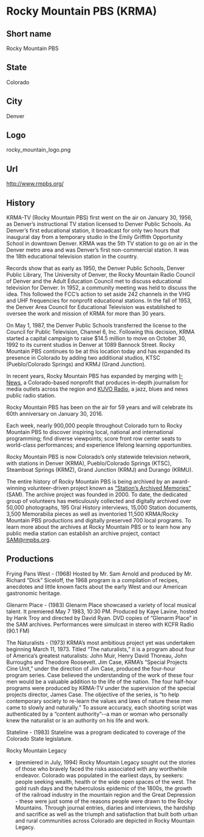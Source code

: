 # Rocky Mountain PBS (KRMA)

## Short name

Rocky Mountain PBS

## State

Colorado

## City

Denver

## Logo

rocky\_mountain\_logo.png

## Url

http://www.rmpbs.org/

## History

KRMA-TV (Rocky Mountain PBS) first went on the air on January 30,
1956, as Denver’s instructional TV station licensed to Denver Public Schools.
As Denver’s first educational station, it broadcast for only two hours that
inaugural day from a temporary studio in the Emily Griffith Opportunity School
in downtown Denver.  KRMA was the 5th TV station to go on air in the Denver metro
area and was Denver’s first non-commercial station.  It was the 18th educational
television station in the country.

Records show that as early as 1950, the Denver
Public Schools, Denver Public Library, The University of Denver, the Rocky Mountain
Radio Council of Denver and the Adult Education Council met to discuss educational
television for Denver. In 1952, a community meeting was held to discuss the idea.
This followed the FCC’s action to set aside 242 channels in the VHG and UHF
frequencies for nonprofit educational stations.  In the fall of 1953, the Denver
Area Council for Educational Television was established to oversee the work and
mission of KRMA for more than 30 years.

On May 1, 1987, the Denver Public Schools
transferred the license to the Council for Public Television, Channel 6, Inc.
Following this decision, KRMA started a capital campaign to raise $14.5 million
to move on October 30, 1992 to its current studios in Denver at 1089 Bannock Street.
Rocky Mountain PBS continues to be at this location today and has expanded its
presence in Colorado by adding two additional studios, KTSC (Pueblo/Colorado Springs)
and KRMJ (Grand Junction).

In recent years, Rocky Mountain PBS has expanded by
merging with [I-News](http://inewsnetwork.org/), a Colorado-based nonprofit that
produces in-depth journalism for media outlets across the region and [KUVO Radio](http://kuvo.drupal.publicbroadcasting.net/),
a jazz, blues and news public radio station.

Rocky Mountain PBS has been on the
air for 59 years and will celebrate its 60th anniversary on January 30, 2016.


Each week, nearly 900,000 people throughout Colorado turn to Rocky Mountain
PBS to discover inspiring local, national and international programming; find
diverse viewpoints; score front row center seats to world-class performances;
and experience lifelong learning opportunities. 

Rocky Mountain PBS is now Colorado’s
only statewide television network, with stations in Denver (KRMA), Pueblo/Colorado
Springs (KTSC), Steamboat Springs (KRMZ), Grand Junction (KRMJ) and Durango (KRMU).


The entire history of Rocky Mountain PBS is being archived by an award-winning
volunteer-driven project known as [“Station’s Archived Memories”](http://www.rmpbs.org/volunteer/sam/)
(SAM).  The archive project was founded in 2000. To date, the dedicated group
of volunteers has meticulously collected and digitally archived over 50,000 photographs,
195 Oral History interviews, 15,000 Station documents, 3,500 Memorabilia pieces
as well as inventoried 11,500 KRMA/Rocky Mountain PBS productions and digitally
preserved 700 local programs.  To learn more about the archives at Rocky Mountain
PBS or to learn how any public media station can establish an archive project,
contact SAM@rmpbs.org.


## Productions

Frying Pans West - (1968) Hosted by Mr. Sam Arnold and produced
by Mr. Richard “Dick” Siceloff, the 1968 program is a compilation of recipes,
anecdotes and little known facts about the early West and our American gastronomic
heritage.

Glenarm Place - (1983) Glenarm Place showcased a variety of local musical
talent. It premiered May 7 1983, 10:30 PM. Produced by Kaye Lavine, hosted by
Hank Troy and directed  by David Ryan.   DVD copies of “Glenarm Place” in the
SAM archives.  Performances were simulcast in stereo with KCFR Radio (90.1 FM)

The
Naturalists - (1973) KRMA’s most ambitious project yet was undertaken beginning
March 11, 1973.  Titled “The naturalists,” it is a program about four of America’s
greatest naturalists:  John Muir, Henry David Thoreau, John Burroughs and Theodore
Roosevelt.  Jim Case,   KRMA’s “Special Projects Cine Unit,” under the direction
of Jim Case, produced the four-hour program series. Case believed the understanding
of the work of these four men would be a valuable addition to the life of the nation.
The four half-hour programs were produced by KRMA-TV under the supervision of
the special projects director, James Case.  The objective of the series, is “to
help contemporary society to re-learn the values and laws of nature these men
came to slowly and naturally.” To assure accuracy, each shooting script was authenticated
by a “content authority”--a man or woman who personally knew the naturalist or
is an authority on his life and work.

Stateline - (1983) Stateline was a program
dedicated to coverage of the Colorado State legislature.

Rocky Mountain Legacy
- (premiered in July, 1994) Rocky Mountain Legacy sought out the stories of those
who bravely faced the risks associated with any worthwhile endeavor.  Colorado
was  populated  in the earliest days, by seekers: people seeking wealth, health
or the wide open spaces of the west.  The gold rush days and the tuberculosis
epidemic of the 1800s, the growth of the railroad industry in the mountain region
and the Great Depression - these were just some of the reasons people were drawn
to the Rocky Mountains.  Through journal entries, diaries and interviews,  the
hardship and sacrifice as well as the triumph and satisfaction that built both
urban and rural communities across Colorado are depicted in Rocky Mountain Legacy.

